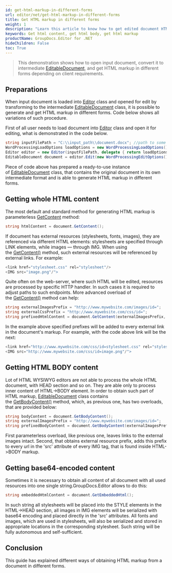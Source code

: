 ```yaml
---
id: get-html-markup-in-different-forms
url: editor/net/get-html-markup-in-different-forms
title: Get HTML markup in different forms
weight: 1
description: "Learn this article to know how to get edited document HTML markup - body without head tag, content in a raw and base64 form and other using GroupDocs.Editor for .NET API."
keywords: Get html content, get html body, get html markup
productName: GroupDocs.Editor for .NET
hideChildren: False
toc: True
---
```

> This demonstration shows how to open input document, convert it to intermediate [EditableDocument](https://reference.groupdocs.com/editor/net/groupdocs.editor/editabledocument), and get HTML markup in different forms depending on client requirements.

## Preparations

When input document is loaded into [Editor](https://reference.groupdocs.com/editor/net/groupdocs.editor/editor) class and opened for edit by transforming to the intermediate [EditableDocument](https://reference.groupdocs.com/editor/net/groupdocs.editor/editabledocument) class, it is possible to generate and get HTML markup in different forms. Code below shows all variations of such procedure.

First of all user needs to load document into [Editor](https://reference.groupdocs.com/editor/net/groupdocs.editor/editor) class and open it for editing, what is demonstrated in the code below.

```csharp
string inputFilePath = "C:\\input_path\\document.docx"; //path to some document
WordProcessingLoadOptions loadOptions = new WordProcessingLoadOptions();
Editor editor = new Editor(inputFilePath, delegate { return loadOptions; }); //passing path and load options (via delegate) to the constructor
EditableDocument document = editor.Edit(new WordProcessingEditOptions()); //opening document for editing with format-specific edit options
```

Piece of code above has prepared a ready-to-use instance of [EditableDocument](https://reference.groupdocs.com/editor/net/groupdocs.editor/editabledocument) class, that contains the original document in its own intermediate format and is able to generate HTML markup in different forms.

## Getting whole HTML content

The most default and standard method for generating HTML markup is parameterless [GetContent](https://reference.groupdocs.com/editor/net/groupdocs.editor/editabledocument/getcontent) method:

```csharp
string htmlContent = document.GetContent();

```

If document has external resources (stylesheets, fonts, images), they are referenced via different HTML elements: stylesheets are specified through LINK elements, while images — through IMG. When using the [GetContent()](https://reference.groupdocs.com/editor/net/groupdocs.editor/editabledocument/getcontent) method, such external resources will be referenced by external links. For example:

```csharp
<link href="stylesheet.css" rel="stylesheet"/>
<IMG src="image.png"/">
```

Quite often on the web-server, where such HTML will be edited, resources are processed by specific HTTP handler. In such cases it is required to adjust paths to such endpoints. More advanced overload of the [GetContent()](https://reference.groupdocs.com/editor/net/groupdocs.editor/editabledocument/getcontent) method can help:

```csharp
string externalImagesPrefix = "http://www.mywebsite.com/images/id=";
string externalCssPrefix = "http://www.mywebsite.com/css/id=";
string prefixedHtmlContent = document.GetContent(externalImagesPrefix, externalCssPrefix);
```

In the example above specified prefixes will be added to every external link in the document's markup. For example, with the code above link will be the next:

```csharp
<link href="http://www.mywebsite.com/css/id=stylesheet.css" rel="stylesheet"/>
<IMG src="http://www.mywebsite.com/css/id=image.png"/"> 
```

## Getting HTML BODY content

Lot of HTML WYSIWYG editors are not able to process the whole HTML document, with HEAD section and so on. They are able only to process inner content of HTML->BODY element. In order to obtain such part of HTML markup, [EditableDocument](https://reference.groupdocs.com/editor/net/groupdocs.editor/editabledocument) class contains the [GetBodyContent()](https://reference.groupdocs.com/editor/net/groupdocs.editor/editabledocument/getcontent) method, which, as previous one, has two overloads, that are provided below:

```csharp
string bodyContent = document.GetBodyContent();
string externalImagesPrefix = "http://www.mywebsite.com/images/id=";
string prefixedBodyContent = document.GetBodyContent(externalImagesPrefix); 
```

First parameterless overload, like previous one, leaves links to the external images intact. Second, that obtains external resource prefix, adds this prefix to every url in the 'src' attribute of every IMG tag, that is found inside HTML->BODY markup.

## Getting base64-encoded content

Sometimes it is necessary to obtain all content of all document with all used resources into one single string.GroupDocs.Editor allows to do this:

```csharp
string embeddedHtmlContent = document.GetEmbeddedHtml();
```

In such string all stylesheets will be placed into the STYLE elements in the HTML->HEAD section, all images in IMG elements will be serialized with base64 encoding and placed directly in the 'src' attributes. All fonts and images, which are used in stylesheets, will also be serialized and stored in appropriate locations in the corresponding stylesheet. Such string will be fully autonomous and self-sufficient.

## Conclusion

This guide has explained different ways of obtaining HTML markup from a document in different forms.
